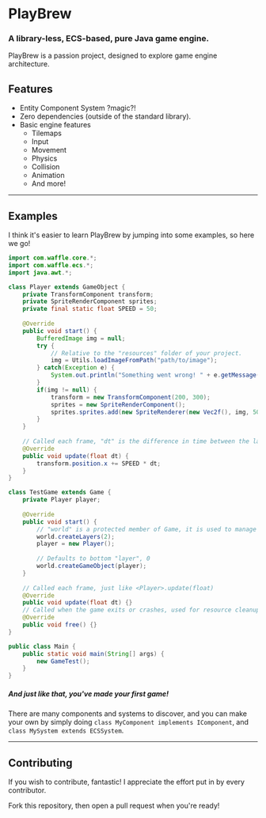 # PlayBrew

### A library-less, ECS-based, pure Java game engine.

PlayBrew is a passion project, designed to explore game engine architecture.

## Features

- Entity Component System ?magic?!
- Zero dependencies (outside of the standard library).
- Basic engine features
    - Tilemaps
    - Input
    - Movement
    - Physics
    - Collision
    - Animation
    - And more!

---

## Examples

I think it's easier to learn PlayBrew by jumping into some examples, so here we go!

```java
import com.waffle.core.*;
import com.waffle.ecs.*;
import java.awt.*;

class Player extends GameObject {
    private TransformComponent transform;
    private SpriteRenderComponent sprites;
    private final static float SPEED = 50;
    
    @Override
    public void start() {
        BufferedImage img = null;
        try {
            // Relative to the "resources" folder of your project.
            img = Utils.loadImageFromPath("path/to/image");
        } catch(Exception e) {
            System.out.println("Something went wrong! " + e.getMessage());
        }
        if(img != null) {
            transform = new TransformComponent(200, 300);
            sprites = new SpriteRenderComponent();
            sprites.sprites.add(new SpriteRenderer(new Vec2f(), img, 50, 50));
        }
    }
    
    // Called each frame, "dt" is the difference in time between the last frame and the current frame
    @Override
    public void update(float dt) {
        transform.position.x += SPEED * dt;
    }
}

class TestGame extends Game {
    private Player player;
    
    @Override
    public void start() {
        // "world" is a protected member of Game, it is used to manage the ECS
        world.createLayers(2);
        player = new Player();
        
        // Defaults to bottom "layer", 0
        world.createGameObject(player);
    }
    
    // Called each frame, just like <Player>.update(float)
    @Override
    public void update(float dt) {}
    // Called when the game exits or crashes, used for resource cleanup.
    @Override
    public void free() {}
}

public class Main {
    public static void main(String[] args) {
        new GameTest();
    }
}
```

##### And just like that, you've made your first game!

There are many components and systems to discover, and you can make your own by simply doing
`class MyComponent implements IComponent`,
and
`class MySystem extends ECSSystem`.

---

## Contributing

If you wish to contribute, fantastic! I appreciate the effort put in by every contributor.

Fork this repository, then open a pull request when you're ready!